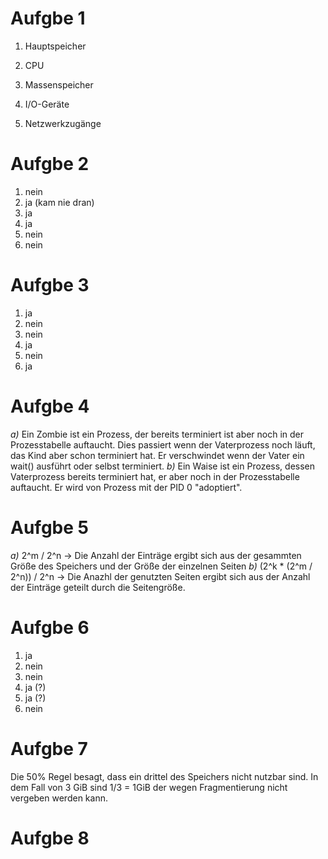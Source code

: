 # Aufgbe 1
1. Hauptspeicher
2. CPU
3. Massenspeicher

4. I/O-Geräte
5. Netzwerkzugänge

# Aufgbe 2
1. nein
2. ja (kam nie dran)
3. ja
4. ja
5. nein
6. nein

# Aufgbe 3
1. ja
2. nein
3. nein
4. ja
5. nein
6. ja

# Aufgbe 4
*a)* Ein Zombie ist ein Prozess, der bereits terminiert ist aber noch in der Prozesstabelle auftaucht. Dies passiert wenn der Vaterprozess noch läuft, das Kind aber schon terminiert hat. Er verschwindet wenn der Vater ein wait() ausführt oder selbst terminiert.
*b)* Ein Waise ist ein Prozess, dessen Vaterprozess bereits terminiert hat, er aber noch in der Prozesstabelle auftaucht. Er wird von Prozess mit der PID 0 "adoptiert".

# Aufgbe 5
*a)* 2^m / 2^n -> Die Anzahl der Einträge ergibt sich aus der gesammten Größe des Speichers und der Größe der einzelnen Seiten 
*b)* (2^k * (2^m / 2^n)) / 2^n -> Die Anazhl der genutzten Seiten ergibt sich aus der Anzahl der Einträge geteilt durch die Seitengröße. 

# Aufgbe 6
1. ja
2. nein
3. nein
4. ja (?)
5. ja (?)
6. nein

# Aufgbe 7
Die 50% Regel besagt, dass ein drittel des Speichers nicht nutzbar sind. In dem Fall von 3 GiB sind 1/3 = 1GiB der wegen Fragmentierung nicht vergeben werden kann.

# Aufgbe 8
